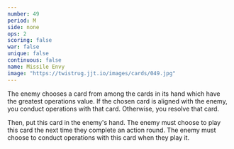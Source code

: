 ```yaml
---
number: 49
period: M
side: none
ops: 2
scoring: false
war: false
unique: false
continuous: false
name: Missile Envy
image: "https://twistrug.jjt.io/images/cards/049.jpg"
---
```

The enemy chooses a card from among the cards in its hand which have the greatest operations value. If the chosen card is aligned with the enemy, you conduct operations with that card. Otherwise, you resolve that card.

Then, put this card in the enemy's hand. The enemy must choose to play this card the next time they complete an action round. The enemy must choose to conduct operations with this card when they play it.
